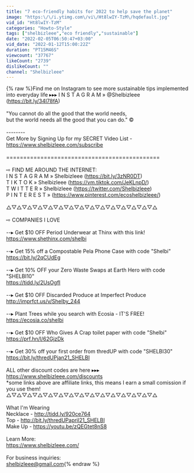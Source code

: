 ```yaml
---
title: "7 eco-friendly habits for 2022 to help save the planet"
image: "https:\/\/i.ytimg.com\/vi\/Ht8lwIY-TzM\/hqdefault.jpg"
vid_id: "Ht8lwIY-TzM"
categories: "Howto-Style"
tags: ["shelbizleee","eco friendly","sustainable"]
date: "2022-02-05T06:50:47+03:00"
vid_date: "2022-01-12T15:00:22Z"
duration: "PT15M46S"
viewcount: "37767"
likeCount: "2739"
dislikeCount: ""
channel: "Shelbizleee"
---
```

{% raw %}Find me on Instagram to see more sustainable tips implemented into everyday life ▸▸▸ I N S T A G R A M  »  @Shelbizleee (<a rel="nofollow" target="blank" href="https://bit.ly/34I78fA)">https://bit.ly/34I78fA)</a><br /><br />&quot;You cannot do all the good that the world needs,<br />but the world needs all the good that you can do.&quot; ©<br /><br />--------<br />Get More by Signing Up for my SECRET Video List - <br /><a rel="nofollow" target="blank" href="https://www.shelbizleee.com/subscribe">https://www.shelbizleee.com/subscribe</a><br /><br />=============================================<br /><br />⇨ FIND ME AROUND THE INTERNET:<br />I N S T A G R A M  »  Shelbizleee (<a rel="nofollow" target="blank" href="https://bit.ly/3zNR0DT)">https://bit.ly/3zNR0DT)</a><br />T I K  T O K » Shelbizleee (<a rel="nofollow" target="blank" href="https://vm.tiktok.com/JeKLnpD/)">https://vm.tiktok.com/JeKLnpD/)</a><br />T W I T T E R » Shelbizleee (<a rel="nofollow" target="blank" href="https://twitter.com/Shelbizleee)">https://twitter.com/Shelbizleee)</a><br />P I N T E R E S T  » (<a rel="nofollow" target="blank" href="https://www.pinterest.com/ecoshelbizleee/)">https://www.pinterest.com/ecoshelbizleee/)</a><br /><br />△▽△▽△▽△▽△▽△▽△▽△▽△▽△▽△▽△▽△▽△▽△<br /><br />⇨ COMPANIES I LOVE<br /><br />--▸ Get $10 OFF Period Underwear at Thinx with this link!<br /><a rel="nofollow" target="blank" href="https://www.shethinx.com/shelbi">https://www.shethinx.com/shelbi</a><br /><br />--▸ Get 15% off a Compostable Pela Phone Case with code &quot;Shelbi&quot;<br /><a rel="nofollow" target="blank" href="https://bit.ly/2qCUdEg">https://bit.ly/2qCUdEg</a><br /><br />--▸ Get 10% OFF your Zero Waste Swaps at Earth Hero with code &quot;SHELBI10&quot; <br /><a rel="nofollow" target="blank" href="https://tidd.ly/2UsOgfI">https://tidd.ly/2UsOgfI</a><br /><br />--▸ Get $10 OFF Discarded Produce at Imperfect Produce <br /><a rel="nofollow" target="blank" href="http://imprfct.us/v/Shelby_244">http://imprfct.us/v/Shelby_244</a><br /><br />--▸ Plant Trees while you search with Ecosia - IT'S FREE!<br /><a rel="nofollow" target="blank" href="https://ecosia.co/shelbi">https://ecosia.co/shelbi</a><br /><br />--▸ Get $10 OFF Who Gives A Crap toilet paper with code &quot;Shelbi&quot;<br /><a rel="nofollow" target="blank" href="https://prf.hn/l/62GjzDk">https://prf.hn/l/62GjzDk</a><br /><br />--▸ Get 30% off your first order from thredUP with code &quot;SHELBI30&quot;<br /><a rel="nofollow" target="blank" href="https://bit.ly/thredUPjan21_SHELBI">https://bit.ly/thredUPjan21_SHELBI</a><br /><br />ALL other discount codes are here ▸▸▸ <a rel="nofollow" target="blank" href="https://www.shelbizleee.com/discounts">https://www.shelbizleee.com/discounts</a><br />*some links above are affiliate links, this means I earn a small comission if you use them!<br />△▽△▽△▽△▽△▽△▽△▽△▽△▽△▽△▽△▽△▽△▽△<br /><br />What I'm Wearing<br />Necklace - <a rel="nofollow" target="blank" href="http://tidd.ly/920ce764">http://tidd.ly/920ce764</a><br />Top - <a rel="nofollow" target="blank" href="http://bit.ly/thredUPapril21_SHELBI">http://bit.ly/thredUPapril21_SHELBI</a> <br />Make Up - <a rel="nofollow" target="blank" href="https://youtu.be/zQEGtet8nS8">https://youtu.be/zQEGtet8nS8</a><br /><br />Learn More:<br /><a rel="nofollow" target="blank" href="https://www.shelbizleee.com/">https://www.shelbizleee.com/</a><br /><br />For business inquiries:<br />shelbizleee@gmail.com{% endraw %}
